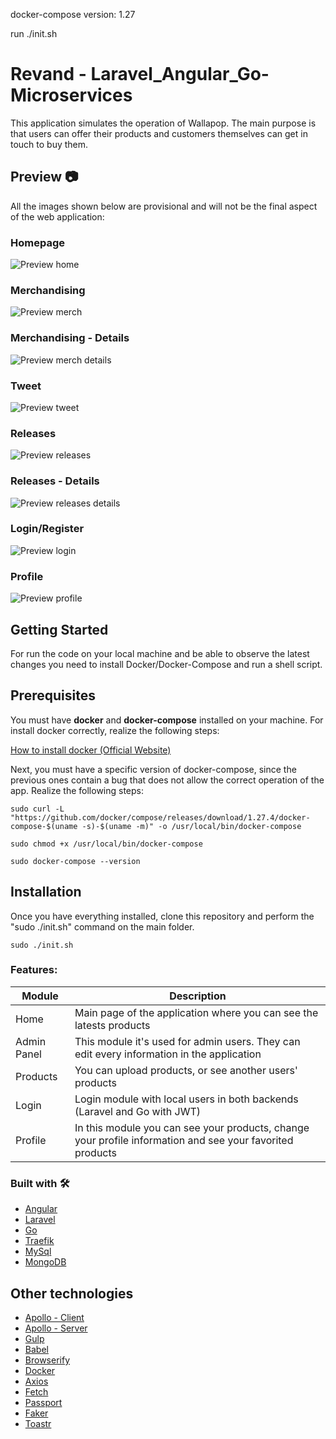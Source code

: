 docker-compose version: 1.27

run ./init.sh

# Revand - Laravel_Angular_Go-Microservices

This application simulates the operation of Wallapop. The main purpose is that users can offer their products and customers themselves can get in touch to buy them.

## Preview 📷
All the images shown below are provisional and will not be the final aspect of the web application:
### Homepage
![Preview home](https://github.com/Jooui/app_Nodejs_Express_Angular1.5/blob/master/github_media/home.png)
### Merchandising
![Preview merch](https://github.com/Jooui/app_Nodejs_Express_Angular1.5/blob/master/github_media/merch_list.png)
### Merchandising - Details
![Preview merch details](https://github.com/Jooui/app_Nodejs_Express_Angular1.5/blob/master/github_media/details_merch.png)
### Tweet
![Preview tweet](https://github.com/Jooui/app_Nodejs_Express_Angular1.5/blob/master/github_media/details_tweet.png)
### Releases
![Preview releases](https://github.com/Jooui/app_Nodejs_Express_Angular1.5/blob/master/github_media/releases_list.png)
### Releases - Details
![Preview releases details](https://github.com/Jooui/app_Nodejs_Express_Angular1.5/blob/master/github_media/details_releases.png)
### Login/Register
![Preview login](https://github.com/Jooui/app_Nodejs_Express_Angular1.5/blob/master/github_media/login1.png)
### Profile
![Preview profile](https://github.com/Jooui/app_Nodejs_Express_Angular1.5/blob/master/github_media/profile.png)


## Getting Started

For run the code on your local machine and be able to observe the latest changes you need to install Docker/Docker-Compose and run a shell script.

## Prerequisites

You must have **docker** and **docker-compose** installed on your machine. For install docker correctly, realize the following steps:

[How to install docker (Official Website)](https://docs.docker.com/engine/install/ubuntu/)

Next, you must have a specific version of docker-compose, since the previous ones contain a bug that does not allow the correct operation of the app. Realize the following steps:

```
sudo curl -L "https://github.com/docker/compose/releases/download/1.27.4/docker-compose-$(uname -s)-$(uname -m)" -o /usr/local/bin/docker-compose
```
```
sudo chmod +x /usr/local/bin/docker-compose
```
```
sudo docker-compose --version
```


## Installation

Once you have everything installed, clone this repository and perform the "sudo ./init.sh" command on the main folder.
```
sudo ./init.sh
```


### Features:

| Module | Description |
| --- | --- |
| Home | Main page of the application where you can see the latests products |
| Admin Panel | This module it's used for admin users. They can edit every information in the application |
| Products | You can upload products, or see another users' products |
| Login | Login module with local users in both backends (Laravel and Go with JWT)|
| Profile | In this module you can see your products, change your profile information and see your favorited products |


### Built with 🛠️
* [Angular](https://angularjs.org/)
* [Laravel](https://nodejs.org/es/)
* [Go](https://expressjs.com/es/)
* [Traefik](https://graphql.org/)
* [MySql](https://mongoosejs.com/)
* [MongoDB](https://www.mongodb.com/)


## Other technologies
* [Apollo - Client](https://www.npmjs.com/package/apollo-client)
* [Apollo - Server](https://www.npmjs.com/package/apollo-server)
* [Gulp](https://www.npmjs.com/package/gulp)
* [Babel](https://www.npmjs.com/package/@babel/core)
* [Browserify](https://www.npmjs.com/package/browserify)
* [Docker](https://www.docker.com)
* [Axios](https://www.npmjs.com/package/axios)
* [Fetch](https://www.npmjs.com/package/node-fetch)
* [Passport](https://www.npmjs.com/package/passport)
* [Faker](https://www.npmjs.com/package/faker)
* [Toastr](https://www.npmjs.com/package/toastr)
